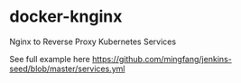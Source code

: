 # docker-knginx
Nginx to Reverse Proxy Kubernetes Services

See full example here https://github.com/mingfang/jenkins-seed/blob/master/services.yml
